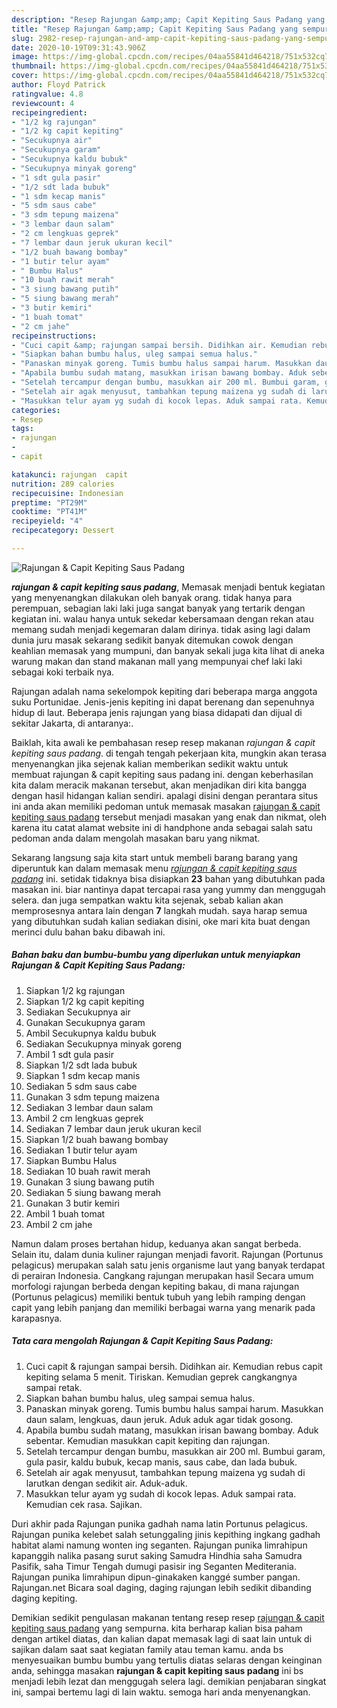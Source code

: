 ```yaml
---
description: "Resep Rajungan &amp;amp; Capit Kepiting Saus Padang yang sempurna"
title: "Resep Rajungan &amp;amp; Capit Kepiting Saus Padang yang sempurna"
slug: 2982-resep-rajungan-and-amp-capit-kepiting-saus-padang-yang-sempurna
date: 2020-10-19T09:31:43.906Z
image: https://img-global.cpcdn.com/recipes/04aa55841d464218/751x532cq70/rajungan-capit-kepiting-saus-padang-foto-resep-utama.jpg
thumbnail: https://img-global.cpcdn.com/recipes/04aa55841d464218/751x532cq70/rajungan-capit-kepiting-saus-padang-foto-resep-utama.jpg
cover: https://img-global.cpcdn.com/recipes/04aa55841d464218/751x532cq70/rajungan-capit-kepiting-saus-padang-foto-resep-utama.jpg
author: Floyd Patrick
ratingvalue: 4.8
reviewcount: 4
recipeingredient:
- "1/2 kg rajungan"
- "1/2 kg capit kepiting"
- "Secukupnya air"
- "Secukupnya garam"
- "Secukupnya kaldu bubuk"
- "Secukupnya minyak goreng"
- "1 sdt gula pasir"
- "1/2 sdt lada bubuk"
- "1 sdm kecap manis"
- "5 sdm saus cabe"
- "3 sdm tepung maizena"
- "3 lembar daun salam"
- "2 cm lengkuas geprek"
- "7 lembar daun jeruk ukuran kecil"
- "1/2 buah bawang bombay"
- "1 butir telur ayam"
- " Bumbu Halus"
- "10 buah rawit merah"
- "3 siung bawang putih"
- "5 siung bawang merah"
- "3 butir kemiri"
- "1 buah tomat"
- "2 cm jahe"
recipeinstructions:
- "Cuci capit &amp; rajungan sampai bersih. Didihkan air. Kemudian rebus capit kepiting selama 5 menit. Tiriskan. Kemudian geprek cangkangnya sampai retak."
- "Siapkan bahan bumbu halus, uleg sampai semua halus."
- "Panaskan minyak goreng. Tumis bumbu halus sampai harum. Masukkan daun salam, lengkuas, daun jeruk. Aduk aduk agar tidak gosong."
- "Apabila bumbu sudah matang, masukkan irisan bawang bombay. Aduk sebentar. Kemudian masukkan capit kepiting dan rajungan."
- "Setelah tercampur dengan bumbu, masukkan air 200 ml. Bumbui garam, gula pasir, kaldu bubuk, kecap manis, saus cabe, dan lada bubuk."
- "Setelah air agak menyusut, tambahkan tepung maizena yg sudah di larutkan dengan sedikit air. Aduk-aduk."
- "Masukkan telur ayam yg sudah di kocok lepas. Aduk sampai rata. Kemudian cek rasa. Sajikan."
categories:
- Resep
tags:
- rajungan
- 
- capit

katakunci: rajungan  capit 
nutrition: 289 calories
recipecuisine: Indonesian
preptime: "PT29M"
cooktime: "PT41M"
recipeyield: "4"
recipecategory: Dessert

---
```



![Rajungan &amp; Capit Kepiting Saus Padang](https://img-global.cpcdn.com/recipes/04aa55841d464218/751x532cq70/rajungan-capit-kepiting-saus-padang-foto-resep-utama.jpg)

<b><i>rajungan &amp; capit kepiting saus padang</i></b>, Memasak menjadi bentuk kegiatan yang menyenangkan dilakukan oleh banyak orang. tidak hanya para perempuan, sebagian laki laki juga sangat banyak yang tertarik dengan kegiatan ini. walau hanya untuk sekedar kebersamaan dengan rekan atau memang sudah menjadi kegemaran dalam dirinya. tidak asing lagi dalam dunia juru masak sekarang sedikit banyak ditemukan cowok dengan keahlian memasak yang mumpuni, dan banyak sekali juga kita lihat di aneka warung makan dan stand makanan mall yang mempunyai chef laki laki sebagai koki terbaik nya.

Rajungan adalah nama sekelompok kepiting dari beberapa marga anggota suku Portunidae. Jenis-jenis kepiting ini dapat berenang dan sepenuhnya hidup di laut. Beberapa jenis rajungan yang biasa didapati dan dijual di sekitar Jakarta, di antaranya:.

Baiklah, kita awali ke pembahasan resep resep makanan <i>rajungan &amp; capit kepiting saus padang</i>. di tengah tengah pekerjaan kita, mungkin akan terasa menyenangkan jika sejenak kalian memberikan sedikit waktu untuk membuat rajungan &amp; capit kepiting saus padang ini. dengan keberhasilan kita dalam meracik makanan tersebut, akan menjadikan diri kita bangga dengan hasil hidangan kalian sendiri. apalagi disini dengan perantara situs ini anda akan memiliki pedoman untuk memasak masakan <u>rajungan &amp; capit kepiting saus padang</u> tersebut menjadi masakan yang enak dan nikmat, oleh karena itu catat alamat website ini di handphone anda sebagai salah satu pedoman anda dalam mengolah masakan baru yang nikmat.


Sekarang langsung saja kita start untuk membeli barang barang yang diperuntuk kan dalam memasak menu <u><i>rajungan &amp; capit kepiting saus padang</i></u> ini. setidak tidaknya bisa disiapkan <b>23</b> bahan yang dibutuhkan pada masakan ini. biar nantinya dapat tercapai rasa yang yummy dan menggugah selera. dan juga sempatkan waktu kita sejenak, sebab kalian akan memprosesnya antara lain dengan <b>7</b> langkah mudah. saya harap semua yang dibutuhkan sudah kalian sediakan disini, oke mari kita buat dengan merinci dulu bahan baku dibawah ini.

<!--inarticleads1-->

##### Bahan baku dan bumbu-bumbu yang diperlukan untuk menyiapkan Rajungan &amp; Capit Kepiting Saus Padang:

1. Siapkan 1/2 kg rajungan
1. Siapkan 1/2 kg capit kepiting
1. Sediakan Secukupnya air
1. Gunakan Secukupnya garam
1. Ambil Secukupnya kaldu bubuk
1. Sediakan Secukupnya minyak goreng
1. Ambil 1 sdt gula pasir
1. Siapkan 1/2 sdt lada bubuk
1. Siapkan 1 sdm kecap manis
1. Sediakan 5 sdm saus cabe
1. Gunakan 3 sdm tepung maizena
1. Sediakan 3 lembar daun salam
1. Ambil 2 cm lengkuas geprek
1. Sediakan 7 lembar daun jeruk ukuran kecil
1. Siapkan 1/2 buah bawang bombay
1. Sediakan 1 butir telur ayam
1. Siapkan  Bumbu Halus
1. Sediakan 10 buah rawit merah
1. Gunakan 3 siung bawang putih
1. Sediakan 5 siung bawang merah
1. Gunakan 3 butir kemiri
1. Ambil 1 buah tomat
1. Ambil 2 cm jahe


Namun dalam proses bertahan hidup, keduanya akan sangat berbeda. Selain itu, dalam dunia kuliner rajungan menjadi favorit. Rajungan (Portunus pelagicus) merupakan salah satu jenis organisme laut yang banyak terdapat di perairan Indonesia. Cangkang rajungan merupakan hasil Secara umum morfologi rajungan berbeda dengan kepiting bakau, di mana rajungan (Portunus pelagicus) memiliki bentuk tubuh yang lebih ramping dengan capit yang lebih panjang dan memiliki berbagai warna yang menarik pada karapasnya. 

<!--inarticleads2-->

##### Tata cara mengolah Rajungan &amp; Capit Kepiting Saus Padang:

1. Cuci capit &amp; rajungan sampai bersih. Didihkan air. Kemudian rebus capit kepiting selama 5 menit. Tiriskan. Kemudian geprek cangkangnya sampai retak.
1. Siapkan bahan bumbu halus, uleg sampai semua halus.
1. Panaskan minyak goreng. Tumis bumbu halus sampai harum. Masukkan daun salam, lengkuas, daun jeruk. Aduk aduk agar tidak gosong.
1. Apabila bumbu sudah matang, masukkan irisan bawang bombay. Aduk sebentar. Kemudian masukkan capit kepiting dan rajungan.
1. Setelah tercampur dengan bumbu, masukkan air 200 ml. Bumbui garam, gula pasir, kaldu bubuk, kecap manis, saus cabe, dan lada bubuk.
1. Setelah air agak menyusut, tambahkan tepung maizena yg sudah di larutkan dengan sedikit air. Aduk-aduk.
1. Masukkan telur ayam yg sudah di kocok lepas. Aduk sampai rata. Kemudian cek rasa. Sajikan.


Duri akhir pada Rajungan punika gadhah nama latin Portunus pelagicus. Rajungan punika kelebet salah setunggaling jinis kepithing ingkang gadhah habitat alami namung wonten ing seganten. Rajungan punika limrahipun kapanggih nalika pasang surut saking Samudra Hindhia saha Samudra Pasifik, saha Timur Tengah dumugi pasisir ing Seganten Mediterania. Rajungan punika limrahipun dipun-ginakaken kanggé sumber pangan. Rajungan.net Bicara soal daging, daging rajungan lebih sedikit dibanding daging kepiting. 

Demikian sedikit pengulasan makanan tentang resep resep <u>rajungan &amp; capit kepiting saus padang</u> yang sempurna. kita berharap kalian bisa paham dengan artikel diatas, dan kalian dapat memasak lagi di saat lain untuk di sajikan dalam saat saat kegiatan family atau teman kamu. anda bs menyesuaikan bumbu bumbu yang tertulis diatas selaras dengan keinginan anda, sehingga masakan <b>rajungan &amp; capit kepiting saus padang</b> ini bs menjadi lebih lezat dan menggugah selera lagi. demikian penjabaran singkat ini, sampai bertemu lagi di lain waktu. semoga hari anda menyenangkan.
